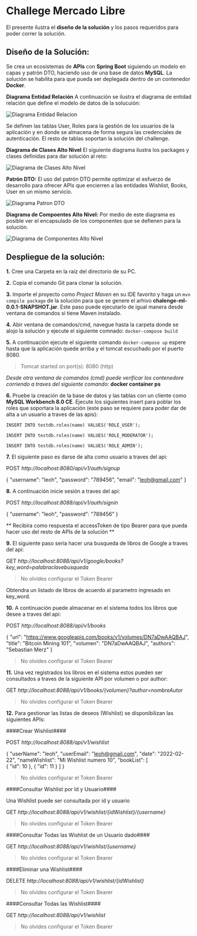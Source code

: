 # Challege Mercado Libre
El presente ilustra el **diseño de la solución** y los pasos requeridos para poder correr la solución.

## Diseño de la Solución:
Se crea un ecosistemas de **APIs** con **Spring Boot** siguiendo un modelo en capas y patrón DTO, haciendo uso de una base de datos **MySQL**. La solución se habilita para que pueda ser deplegada dentro de un contenedor **Docker**.

**Diagrama Entidad Relación**
A continuación se ilustra el diagrama de entidad relación que define el modelo de datos de la solucuión:

![Diagrama Entidad Relacion](Diagrams-MER.png)

Se definen las tablas User, Roles para la gestión de los usuarios de la aplicación y en donde se almacena de forma segura las credenciales de autenticación. El resto de tablas soportan la solución del challenge.

**Diagrama de Clases Alto Nivel**
El siguiente diagrama ilustra los packages y clases definidas para dar solución al reto:

![Diagrama de Clases Alto Nivel](Diagrams-Class.png)

**Patrón DTO:**
El uso del patrón DTO permite optimizar el esfuerzo de desarrollo para ofrecer APIs que encierren a las entidades Wishlist, Books, User en un mismo servicio.

![Diagrama Patron DTO](Diagrams-DTOs.png)

**Diagrama de Compoentes Alto Nivel:**
Por medio de este diagrama es posible ver el encapsulado de los componentes que se defienen para la solución.

![Diagrama de Componentes Alto Nivel](Diagrams-Componentes.png)

## Despliegue de la solución:
**1.** Cree una Carpeta en la raiz del directorio de su PC.

**2.** Copia el comando Git para clonar la solución.

**3.** Importe el proyecto como *Project Maven* en su IDE favorito y haga un `mvn compile package` de la solución para que se genere el arhivo **chalenge-ml-0.0.1-SNAPSHOT.jar**. Este paso puede ejecutarlo de igual manera desde ventana de comandos si tiene Maven instalado.

**4.** Abir ventana de comandos/cmd, navegue hasta la carpeta donde se alojo la solución y ejecute el siguiente comnado: `docker-compose build`

**5.** A continuación ejecute el siguiente comando `docker-compose up` espere hasta que la aplicación quede arriba y el tomcat escuchado por el puerto 8080.

> Tomcat started on port(s): 8080 (http)

*Desde otra ventana de comandos (cmd) puede verificar los contenedore corriendo a traves del siguiente comando:*
**docker container ps**

**6.** Pruebe la creación de la base de datos y las tablas con un cliente como **MySQL Workbench 8.0 CE**. Ejecute los siguientes insert para poblar los roles que soportara la aplicación (este paso se requiere para poder dar de alta a un usuario a traves de las apis):

`INSERT INTO testdb.roles(name) VALUES('ROLE_USER');`

`INSERT INTO testdb.roles(name) VALUES('ROLE_MODERATOR');`

`INSERT INTO testdb.roles(name) VALUES('ROLE_ADMIN');`

**7.** El siguiente paso es darse de alta como usuario a traves del api:

POST *http://localhost:8080/api/v1/auth/signup*

{
    "username": "leoh",
    "password": "789456",
    "email": "leoh@gmail.com"
}

**8.** A continuación inicie sesión a traves del api:

POST *http://localhost:8088/api/v1/auth/signin*

{
    "username": "leoh",
    "password": "789456"
}

** Recibira como respuesta el accessToken de tipo Bearer para que pueda hacer uso del resto de APIs de la solución **

**9.** El siguiente paso sería hacer una busqueda de libros de Google a traves del api:

GET *http://localhost:8088/api/v1/google/books?key_word=palabraclavebusqueda*

> No olvides configurar el Token Bearer

Obtendra un listado de libros de acuerdo al parametro ingresado en key_word.


**10.** A continuación puede almacenar en el sistema todos los libros que desee a traves del api:

POST *http://localhost:8088/api/v1/books*

{
        "url": "https://www.googleapis.com/books/v1/volumes/DN7aDwAAQBAJ",
        "title": "Bitcoin Mining 101",
        "volumen": "DN7aDwAAQBAJ",
        "authors": "Sebastian Merz"
}

> No olvides configurar el Token Bearer

**11.** Una vez registrados los libros en el sistema estos pueden ser consultados a traves de la siguiente API por volumen o por author:

GET *http://localhost:8088/api/v1/books/{volumen}?author=nombreAutor*

> No olvides configurar el Token Bearer

**12.** Para gestionar las listas de deseos (Wishlist) se disponibilizan las siguientes APIs:

####Crear Wishlist####

POST *http://localhost:8088/api/v1/wishlist*


{
    "userName": "leoh",
    "userEmail": "leoh@gmail.com",
    "date": "2022-02-22",
	"nameWishlist": "Mi Wishlist numero 10",
    "bookList": [        
        {
            "id": 10
        },
        {
            "id": 11
        }
    ]
}

> No olvides configurar el Token Bearer

####Consultar Wishlist por Id y Usuario####

Una Wishlist puede ser consultada por id y usuario

GET *http://localhost:8088/api/v1/wishlist/{idWishlist}/{username}*

> No olvides configurar el Token Bearer

####Consultar Todas las Wishlist de un Usuario dado####

GET *http://localhost:8088/api/v1/wishlist/{username}*

> No olvides configurar el Token Bearer


####Eliminar una Wishlist####

DELETE *http://localhost:8088/api/v1/wishlist/{idWishlist}*

> No olvides configurar el Token Bearer


####Consultar Todas las Wishlist####

GET *http://localhost:8088/api/v1/wishlist*

> No olvides configurar el Token Bearer